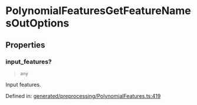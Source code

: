 # PolynomialFeaturesGetFeatureNamesOutOptions

## Properties

### input\_features?

> `any`

Input features.

Defined in:  [generated/preprocessing/PolynomialFeatures.ts:419](https://github.com/transitive-bullshit/scikit-learn-ts/blob/122b3c0/packages/sklearn/src/generated/preprocessing/PolynomialFeatures.ts#L419)

